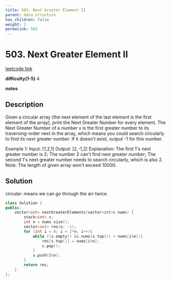 ```yaml
---
title: 503. Next Greater Element II
parent: data_structure
has_children: false
weight: 2
permalink: 503
---
```

# 503. Next Greater Element II
[leetcode link](https://leetcode.com/problems/next-greater-element-ii/)

**difficulty(1-5)** 
4

**notes**   


## Description
Given a circular array (the next element of the last element is the first element of the array), print the Next Greater Number for every element. The Next Greater Number of a number x is the first greater number to its traversing-order next in the array, which means you could search circularly to find its next greater number. If it doesn't exist, output -1 for this number.

Example 1:
Input: [1,2,1]
Output: [2,-1,2]
Explanation: The first 1's next greater number is 2; 
The number 2 can't find next greater number; 
The second 1's next greater number needs to search circularly, which is also 2.
Note: The length of given array won't exceed 10000.

## Solution
circular: means we can go through the arr twice.

```c++
class Solution {
public:
    vector<int> nextGreaterElements(vector<int>& nums) {
        stack<int> s;
        int n = nums.size();
        vector<int> res(n, -1);
        for (int i = 0; i < 2*n; i++){
            while (!s.empty() && nums[s.top()] < nums[i%n]){
                res[s.top()] = nums[i%n];
                s.pop();
            }
            s.push(i%n);
        }
        return res;
    }
};
```



